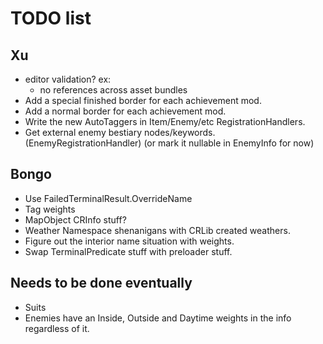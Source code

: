 # TODO list

## Xu
- editor validation? ex:
  - no references across asset bundles
- Add a special finished border for each achievement mod.
- Add a normal border for each achievement mod.
- Write the new AutoTaggers in Item/Enemy/etc RegistrationHandlers.
- Get external enemy bestiary nodes/keywords. (EnemyRegistrationHandler) (or mark it nullable in EnemyInfo for now)

## Bongo
- Use FailedTerminalResult.OverrideName
- Tag weights
- MapObject CRInfo stuff?
- Weather Namespace shenanigans with CRLib created weathers.
- Figure out the interior name situation with weights.
- Swap TerminalPredicate stuff with preloader stuff.

## Needs to be done eventually
- Suits
- Enemies have an Inside, Outside and Daytime weights in the info regardless of it.